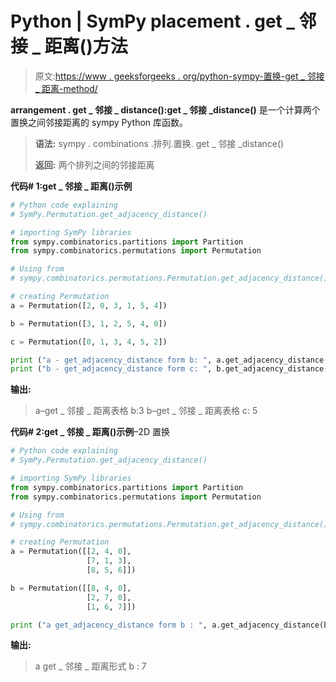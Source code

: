 # Python | SymPy placement . get _ 邻接 _ 距离()方法

> 原文:[https://www . geeksforgeeks . org/python-sympy-置换-get _ 邻接 _ 距离-method/](https://www.geeksforgeeks.org/python-sympy-permutation-get_adjacency_distance-method/)

**arrangement . get _ 邻接 _ distance():get _ 邻接 _distance()** 是一个计算两个置换之间邻接距离的 sympy Python 库函数。

> **语法:**
> sympy . combinations .排列.置换. get _ 邻接 _distance()
> 
> **返回:**
> 两个排列之间的邻接距离

**代码# 1:get _ 邻接 _ 距离()示例**

```py
# Python code explaining
# SymPy.Permutation.get_adjacency_distance()

# importing SymPy libraries
from sympy.combinatorics.partitions import Partition
from sympy.combinatorics.permutations import Permutation

# Using from 
# sympy.combinatorics.permutations.Permutation.get_adjacency_distance() method 

# creating Permutation
a = Permutation([2, 0, 3, 1, 5, 4])

b = Permutation([3, 1, 2, 5, 4, 0])

c = Permutation([0, 1, 3, 4, 5, 2])

print ("a - get_adjacency_distance form b: ", a.get_adjacency_distance(b))
print ("b - get_adjacency_distance form c: ", b.get_adjacency_distance(c))
```

**输出:**

> a–get _ 邻接 _ 距离表格 b:3
> b–get _ 邻接 _ 距离表格 c: 5

**代码# 2:get _ 邻接 _ 距离()示例**–2D 置换

```py
# Python code explaining
# SymPy.Permutation.get_adjacency_distance()

# importing SymPy libraries
from sympy.combinatorics.partitions import Partition
from sympy.combinatorics.permutations import Permutation

# Using from 
# sympy.combinatorics.permutations.Permutation.get_adjacency_distance() method 

# creating Permutation
a = Permutation([[2, 4, 0], 
                 [7, 1, 3],
                 [8, 5, 6]])

b = Permutation([[8, 4, 0], 
                 [2, 7, 0],
                 [1, 6, 7]])

print ("a get_adjacency_distance form b : ", a.get_adjacency_distance(b))
```

**输出:**

> a get _ 邻接 _ 距离形式 b : 7